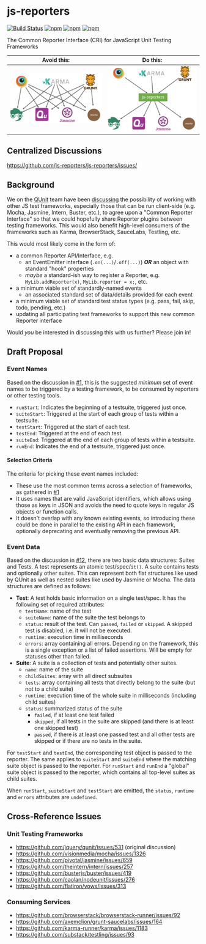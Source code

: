 # js-reporters

[![Build Status](https://travis-ci.org/js-reporters/js-reporters.svg?branch=master)](https://travis-ci.org/js-reporters/js-reporters)
[![npm](https://img.shields.io/npm/dm/js-reporters.svg?maxAge=2592000)](https://www.npmjs.com/package/js-reporters)
[![npm](https://img.shields.io/npm/v/js-reporters.svg?maxAge=2592000)](https://www.npmjs.com/package/js-reporters)
[![npm](https://img.shields.io/npm/l/js-reporters.svg?maxAge=2592000)](https://www.npmjs.com/package/js-reporters)

The Common Reporter Interface (CRI) for JavaScript Unit Testing Frameworks

| Avoid this:                | Do this:                         |
|----------------------------|----------------------------------|
| ![](img/situation-now.png) | ![](img/situation-expected.png)  |


## Centralized Discussions

https://github.com/js-reporters/js-reporters/issues/


## Background

We on the [QUnit](http://qunitjs.com/) team have been [discussing](https://github.com/jquery/qunit/issues/531) the possibility of working with other JS test frameworks, especially those that can be run client-side (e.g. Mocha, Jasmine, Intern, Buster, etc.), to agree upon a "Common Reporter Interface" so that we could hopefully share Reporter plugins between testing frameworks. This would also benefit high-level consumers of the frameworks such as Karma, BrowserStack, SauceLabs, Testling, etc.

This would most likely come in the form of:
 - a common Reporter API/Interface, e.g.
    - an EventEmitter interface (`.on(...)`/`.off(...)`) _**OR**_ an object with standard "hook" properties
    - _maybe_ a standard-ish way to register a Reporter, e.g. `MyLib.addReporter(x)`, `MyLib.reporter = x;`, etc.
 - a minimum viable set of standardly-named events
     - an associated standard set of data/details provided for each event
 - a minimum viable set of standard test status types (e.g. pass, fail, skip, todo, pending, etc.)
 - updating all participating test frameworks to support this new common Reporter interface

Would _you_ be interested in discussing this with us further?  Please join in!


## Draft Proposal

### Event Names

Based on the discussion in [#1](https://github.com/js-reporters/js-reporters/issues/1#issuecomment-54841874), this is the suggested _minimum_ set of event names to be triggered by a testing framework, to be consumed by reporters or other testing tools.

 - `runStart`: Indicates the beginning of a testsuite, triggered just once.
 - `suiteStart`: Triggered at the start of each group of tests within a testsuite.
 - `testStart`: Triggered at the start of each test.
 - `testEnd`: Triggered at the end of each test.
 - `suiteEnd`:  Triggered at the end of each group of tests within a testsuite.
 - `runEnd`:  Indicates the end of a testsuite, triggered just once.

 
#### Selection Criteria

The criteria for picking these event names included:

 - These use the most common terms across a selection of frameworks, as gathered in [#1](https://github.com/js-reporters/js-reporters/issues/1#issuecomment-54841874)
 - It uses names that are valid JavaScript identifiers, which allows using those as keys in JSON and avoids the need to quote keys in regular JS objects or function calls.
 - It doesn't overlap with any known existing events, so introducing these could be done in parallel to the existing API in each framework, optionally deprecating and eventually removing the previous API.

### Event Data

Based on the discussion in [#12](https://github.com/js-reporters/js-reporters/issues/12#issuecomment-120483356), there are two basic data structures: Suites and Tests. A test represents an atomic test/spec/`it()`. A suite contains tests and optionally other suites. This can represent both flat structures like used by QUnit as well as nested suites like used by Jasmine or Mocha. The data structures are defined as follows:

 - **Test**: A test holds basic information on a single test/spec. It has the following set of required attributes:
   - `testName`: name of the test
   - `suiteName`: name of the suite the test belongs to
   - `status`: result of the test. Can `passed`, `failed` or `skipped`. A skipped test is disabled, i.e. it will not be executed.
   - `runtime`: execution time in milliseconds
   - `errors`: array containing all errors. Depending on the framework, this is a single exception or a list of failed assertions. Will be empty for statuses other than failed.
 - **Suite**: A suite is a collection of tests and potentially other suites.
   - `name`: name of the suite
   - `childSuites`: array with all direct subsuites
   - `tests`: array containing all tests that directly belong to the suite (but not to a child suite)
   - `runtime`: execution time of the whole suite in milliseconds (including child suites)
   - `status`: summarized status of the suite
      - `failed`, if at least one test failed
      - `skipped`, if all tests in the suite are skipped (and there is at least one skipped test)
      - `passed`, if there is at least one passed test and all other tests are skipped or if there are no tests in the suite.
 
For `testStart` and `testEnd`, the corresponding test object is passed to the reporter.  The same applies to `suiteStart` and `suiteEnd` where the matching suite object is passed to the reporter. For `runStart` and `runEnd` a "global" suite object is passed to the reporter, which contains all top-level suites as child suites.

When `runStart`, `suiteStart` and `testStart` are emitted, the `status`, `runtime` and `errors` attributes are `undefined`.

## Cross-Reference Issues

### Unit Testing Frameworks

 - https://github.com/jquery/qunit/issues/531  (original discussion)
 - https://github.com/visionmedia/mocha/issues/1326
 - https://github.com/pivotal/jasmine/issues/659
 - https://github.com/theintern/intern/issues/257
 - https://github.com/busterjs/buster/issues/419
 - https://github.com/caolan/nodeunit/issues/276
 - https://github.com/flatiron/vows/issues/313

### Consuming Services

 - https://github.com/browserstack/browserstack-runner/issues/92
 - https://github.com/axemclion/grunt-saucelabs/issues/164
 - https://github.com/karma-runner/karma/issues/1183
 - https://github.com/substack/testling/issues/93
